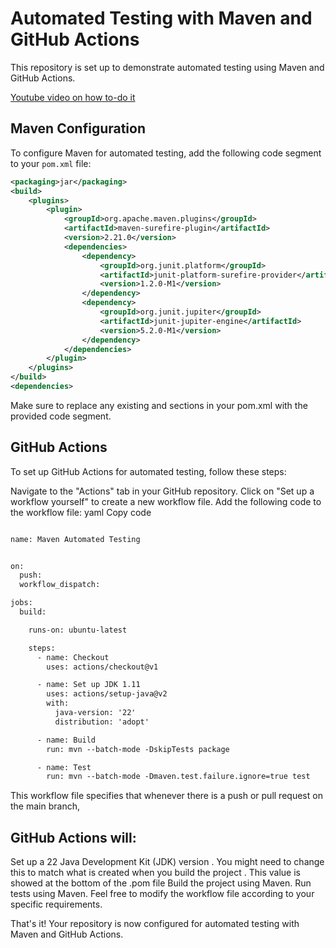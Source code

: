 # Automated Testing with Maven and GitHub Actions

This repository is set up to demonstrate automated testing using Maven and GitHub Actions.

[Youtube video on how to-do it](https://youtu.be/oz0Qd5H4Onk)


## Maven Configuration

To configure Maven for automated testing, add the following code segment to your `pom.xml` file:

```xml
<packaging>jar</packaging>
<build>
    <plugins>
        <plugin>
            <groupId>org.apache.maven.plugins</groupId>
            <artifactId>maven-surefire-plugin</artifactId>
            <version>2.21.0</version>
            <dependencies>
                <dependency>
                    <groupId>org.junit.platform</groupId>
                    <artifactId>junit-platform-surefire-provider</artifactId>
                    <version>1.2.0-M1</version>
                </dependency>
                <dependency>
                    <groupId>org.junit.jupiter</groupId>
                    <artifactId>junit-jupiter-engine</artifactId>
                    <version>5.2.0-M1</version>
                </dependency>
            </dependencies>
        </plugin>
    </plugins>
</build>
<dependencies>
```

Make sure to replace any existing <build> and <dependencies> sections in your pom.xml with the provided code segment.

## GitHub Actions
To set up GitHub Actions for automated testing, follow these steps:

Navigate to the "Actions" tab in your GitHub repository.
Click on "Set up a workflow yourself" to create a new workflow file.
Add the following code to the workflow file:
yaml
Copy code
```xml

name: Maven Automated Testing


on:
  push:
  workflow_dispatch:

jobs:
  build:

    runs-on: ubuntu-latest

    steps:
      - name: Checkout
        uses: actions/checkout@v1

      - name: Set up JDK 1.11
        uses: actions/setup-java@v2
        with:
          java-version: '22'
          distribution: 'adopt'

      - name: Build
        run: mvn --batch-mode -DskipTests package

      - name: Test
        run: mvn --batch-mode -Dmaven.test.failure.ignore=true test
```

This workflow file specifies that whenever there is a push or pull request on the main branch, 

## GitHub Actions will:

Set up a 22 Java Development Kit (JDK) version . You might need to change this to match what is created when you build the project . This value is showed at the bottom of the .pom file
Build the project using Maven.
Run tests using Maven.
Feel free to modify the workflow file according to your specific requirements.

That's it! Your repository is now configured for automated testing with Maven and GitHub Actions.
